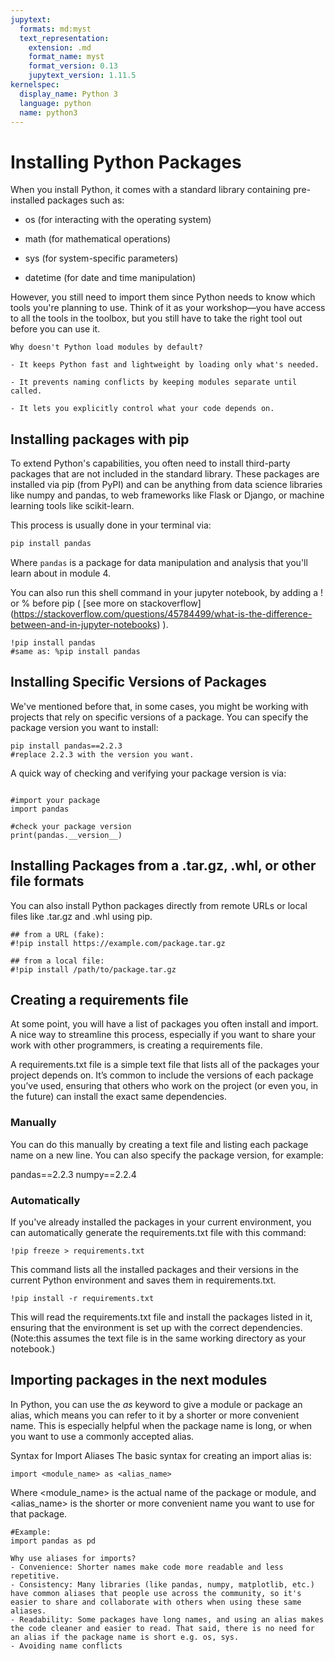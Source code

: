 ```yaml
---
jupytext:
  formats: md:myst
  text_representation:
    extension: .md
    format_name: myst
    format_version: 0.13
    jupytext_version: 1.11.5
kernelspec:
  display_name: Python 3
  language: python
  name: python3
---
```





# Installing Python Packages


When you install Python, it comes with a standard library containing pre-installed packages such as:
- os (for interacting with the operating system)

- math (for mathematical operations)

- sys (for system-specific parameters)

- datetime (for date and time manipulation)

However, you still need to import them since Python needs to know which tools you're planning to use.
Think of it as your workshop—you have access to all the tools in the toolbox, but you still have to take the right tool out before you can use it.


```{note}
Why doesn't Python load modules by default?

- It keeps Python fast and lightweight by loading only what's needed.

- It prevents naming conflicts by keeping modules separate until called.

- It lets you explicitly control what your code depends on.
```



## Installing packages with pip

To extend Python's capabilities, you often need to install third-party packages that are not included in the standard library. These packages are installed via pip (from PyPI) and can be anything from data science libraries like numpy and pandas, to web frameworks like Flask or Django, or machine learning tools like scikit-learn.

This process is usually done in your terminal via:
```bash
pip install pandas
```
Where `pandas` is a package for data manipulation and analysis that you'll learn about in module 4.


You can also run this shell command in your jupyter notebook, by adding a ! or % before pip ( [see more on stackoverflow] (https://stackoverflow.com/questions/45784499/what-is-the-difference-between-and-in-jupyter-notebooks) ).

```{code-cell}
!pip install pandas
#same as: %pip install pandas
```
## Installing Specific Versions of Packages

We've mentioned before that, in some cases, you might be working with projects that rely on specific versions of a package. You can specify the package version you want to install:
```{code-cell}
pip install pandas==2.2.3
#replace 2.2.3 with the version you want.
```
A quick way of checking and verifying your package version is via:

```{code-cell}

#import your package
import pandas 

#check your package version
print(pandas.__version__)
```


## Installing Packages from a .tar.gz, .whl, or other file formats

You can also install Python packages directly from remote URLs or local files like .tar.gz and .whl using pip.

```{code-cell}
## from a URL (fake):
#!pip install https://example.com/package.tar.gz

## from a local file:
#!pip install /path/to/package.tar.gz
```

## Creating a requirements file

At some point, you will have a list of packages you often install and import. A nice way to streamline this process, especially if you want to share your work with other programmers, is creating a requirements file.

A requirements.txt file is a simple text file that lists all of the packages your project depends on. It’s common to include the versions of each package you’ve used, ensuring that others who work on the project (or even you, in the future) can install the exact same dependencies.

### Manually

You can do this manually by creating a text file and listing each package name on a new line. You can also specify the package version, for example:

pandas==2.2.3
numpy==2.2.4


### Automatically

If you've already installed the packages in your current environment, you can automatically generate the requirements.txt file with this command:

```{code-cell}
!pip freeze > requirements.txt
```

This command lists all the installed packages and their versions in the current Python environment and saves them in requirements.txt.


```{code-cell}
!pip install -r requirements.txt
```

This will read the requirements.txt file and install the packages listed in it, ensuring that the environment is set up with the correct dependencies.
(Note:this assumes the text file is in the same working directory as your notebook.)

## Importing packages in the next modules

In Python, you can use the *as* keyword to give a module or package an alias, which means you can refer to it by a shorter or more convenient name. This is especially helpful when the package name is long, or when you want to use a commonly accepted alias.

Syntax for Import Aliases
The basic syntax for creating an import alias is:


```{code-cell}
import <module_name> as <alias_name>
```

Where <module_name> is the actual name of the package or module, and  <alias_name> is the shorter or more convenient name you want to use for that package.

```{code-cell}
#Example: 
import pandas as pd
```


```{note}
Why use aliases for imports?
- Convenience: Shorter names make code more readable and less repetitive.
- Consistency: Many libraries (like pandas, numpy, matplotlib, etc.) have common aliases that people use across the community, so it's easier to share and collaborate with others when using these same aliases.
- Readability: Some packages have long names, and using an alias makes the code cleaner and easier to read. That said, there is no need for an alias if the package name is short e.g. os, sys.
- Avoiding name conflicts


```


